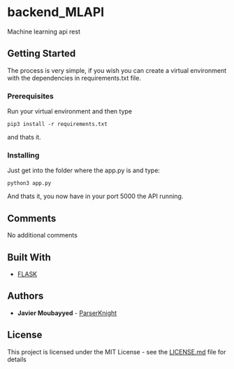 # backend_MLAPI

Machine learning api rest

## Getting Started

The process is very simple, if you wish you can create a virtual environment with the dependencies in requirements.txt file.

### Prerequisites

Run your virtual environment and then type

```
pip3 install -r requirements.txt

```
and thats it.

### Installing

Just get into the folder where the app.py is and type:

```
python3 app.py 
```

And thats it, you now have in your port 5000 the API running.

## Comments

No additional comments

## Built With

* [FLASK](https://flask.palletsprojects.com/en/1.1.x/)

## Authors

* **Javier Moubayyed** - [ParserKnight](https://github.com/ParserKnight)

## License

This project is licensed under the MIT License - see the [LICENSE.md](LICENSE.md) file for details
